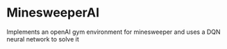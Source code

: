 # MinesweeperAI
Implements an openAI gym environment for minesweeper and uses a DQN neural network to solve it 
